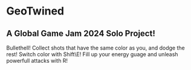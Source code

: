 # GeoTwined
## A Global Game Jam 2024 Solo Project!

Bullethell! Collect shots that have the same color as you, and dodge the rest!
Switch color with Shift\E!
Fill up your energy guage and unleash powerfull attacks with R!

